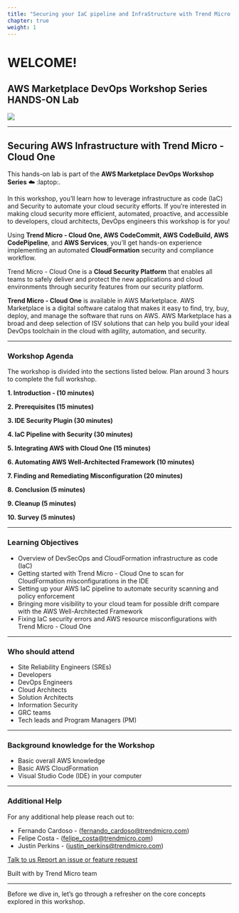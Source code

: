 ```yaml
---
title: "Securing your IaC pipeline and InfraStructure with Trend Micro - Cloud One"
chapter: true
weight: 1
---
```

# WELCOME!

## AWS Marketplace DevOps Workshop Series HANDS-ON Lab

<a href="https://aws.amazon.com/marketplace/pp/prodview-g232pyu6l55l4?trk=el_a134p000003yrYeAAI&trkCampaign=AWSMP_pdp_dev_x_dg&sc_channel=el&sc_campaign=el_awsmp_mult&sc_outcome=Marketplace" target="_blank"><img src="/images/setup/trend-available-in-aws-marketplace-bage.png"></a>

---
## Securing AWS Infrastructure with Trend Micro - Cloud One 
  
This hands-on lab is part of the **AWS Marketplace DevOps Workshop Series** :cloud: :laptop:. 

In this workshop, you’ll learn how to leverage infrastructure as code (IaC) and Security to automate your cloud security efforts. If you’re interested in making cloud security more efficient, automated, proactive, and accessible to developers, cloud architects, DevOps engineers this workshop is for you! 

Using **Trend Micro - Cloud One, AWS CodeCommit, AWS CodeBuild, AWS CodePipeline**, and **AWS Services**, you’ll get hands-on experience implementing an automated **CloudFormation** security and compliance workflow. 


Trend Micro - Cloud One is a **Cloud Security Platform** that enables all teams to safely deliver and protect the new applications and cloud environments through security features from our security platform.

**Trend Micro - Cloud One** is available in AWS Marketplace. AWS Marketplace is a digital software catalog that makes it easy to find, try, buy, deploy, and manage the software that runs on AWS. AWS Marketplace has a broad and deep selection of ISV solutions that can help you build your ideal DevOps toolchain in the cloud with agility, automation, and security. 

--------

### **Workshop Agenda**

The workshop is divided into the sections listed below. Plan around 3 hours to complete the full workshop.


<span style="color: #4e3eb1;"><i class='fas fa-check fa-xs'></i></span> <b> 1. Introduction - (10 minutes)</b> 

<span style="color: #4e3eb1;"><i class='fas fa-check fa-xs'></i></span> <b> 2. Prerequisites (15 minutes)</b> 

<span style="color: #4e3eb1;"><i class='fas fa-check fa-xs'></i></span> <b> 3. IDE Security Plugin (30 minutes)</b>

<span style="color: #4e3eb1;"><i class='fas fa-check fa-xs'></i></span> <b> 4. IaC Pipeline with Security (30 minutes)</b>

<span style="color: #4e3eb1;"><i class='fas fa-check fa-xs'></i></span> <b> 5. Integrating AWS with Cloud One (15 minutes)</b>

<span style="color: #4e3eb1;"><i class='fas fa-check fa-xs'></i></span> <b> 6. Automating AWS Well-Architected Framework (10 minutes)</b>

<span style="color: #4e3eb1;"><i class='fas fa-check fa-xs'></i></span> <b> 7. Finding and Remediating Misconfiguration (20 minutes)</b>

<span style="color: #4e3eb1;"><i class='fas fa-check fa-xs'></i></span> <b> 8. Conclusion (5 minutes)</b>

<span style="color: #4e3eb1;"><i class='fas fa-check fa-xs'></i></span> <b> 9. Cleanup (5 minutes)</b>

<span style="color: #4e3eb1;"><i class='fas fa-check fa-xs'></i></span> <b> 10. Survey (5 minutes)</b>

--------

### **Learning Objectives**
- Overview of DevSecOps and CloudFormation infrastructure as code (IaC) 
- Getting started with Trend Micro - Cloud One to scan for CloudFormation misconfigurations in the IDE
- Setting up your AWS IaC pipeline to automate security scanning and policy enforcement
- Bringing more visibility to your cloud team for possible drift compare with the AWS Well-Architected Framework
- Fixing IaC security errors and AWS resource misconfigurations with Trend Micro - Cloud One

--------

### **Who should attend**
- Site Reliability Engineers (SREs)
- Developers
- DevOps Engineers
- Cloud Architects
- Solution Architects
- Information Security
- GRC teams
- Tech leads and Program Managers (PM)

--------


### **Background knowledge for the Workshop**
- Basic overall AWS knowledge 
- Basic AWS CloudFormation 
- Visual Studio Code (IDE) in your computer

--------

### **Additional Help**
For any additional help please reach out to: 

- Fernando Cardoso - (fernando_cardoso@trendmicro.com)
- Felipe Costa - (felipe_costa@trendmicro.com)
- Justin Perkins - (justin_perkins@trendmicro.com)

<p>
<a  href="mailto:fernando_cardoso@trendmicro.com;felipe_costa@trendmicro.com?subject=Feedback Securing AWS Infrastructure with Trend Micro - Cloud One - Workshop"  target="_blank" rel="noopener noreferrer"  class="btn btn-default">  
  Talk to us
  <i class="fas fa-paper-plane"></i>
</a>

<a  href="https://github.com/aws-samples/aws-modernization-with-trend-micro/issues/new" target="_blank" rel="noopener noreferrer"  class="btn btn-default">  
  <i class="fas fa-bug"></i>
  Report an issue or feature request
</a>
</p>
</li>
</ul>
<p>Built with <i class="far fa-heart" style="color: red;"></i> by Trend Micro team</p>

--------

Before we dive in, let’s go through a refresher on the core concepts explored in this workshop.
